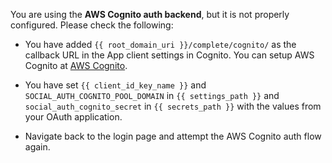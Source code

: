 You are using the **AWS Cognito auth backend**, but it is not properly
configured. Please check the following:

* You have added `{{ root_domain_uri }}/complete/cognito/` as the callback
URL in the App client settings in Cognito. You can setup AWS Cognito at
[AWS Cognito](https://console.aws.amazon.com/cognito/).

* You have set `{{ client_id_key_name }}` and `SOCIAL_AUTH_COGNITO_POOL_DOMAIN`
in `{{ settings_path }}` and
`social_auth_cognito_secret` in `{{ secrets_path }}` with the values
from your OAuth application.

* Navigate back to the login page and attempt the AWS Cognito auth flow again.